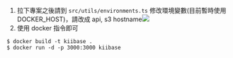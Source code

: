 1. 拉下專案之後請到 `src/utils/environments.ts` 修改環境變數(目前暫時使用 DOCKER_HOST)，請改成 api, s3 hostname![](https://i.imgur.com/eBZ8V3m.png)
2. 使用 docker 指令即可

```
$ docker build -t kiibase .
$ docker run -d -p 3000:3000 kiibase
```
